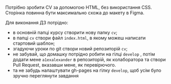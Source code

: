 Потрібно зробити CV за допомогою HTML, без використання CSS. Сторінка повинна бути максимально схожа до макету в Figma.

Для виконання ДЗ потрідно:

- в основній папці курсу створити нову папку `cv`;
- в папці `cv` створи файл `index.html`, в якому можеш написати стартовий шаблон;
- згадуючи уроки по git створи новий репозиторій `cv`;
- не забувай, що домашку потрідно робити на гілці `develop` , потім додати мене `a1exalexander` в репозиторій, як колаборатора та створи Pull Request, вказавши мене, як перевірючого.
- та не забудь налаштувати gh-pages на гілку `develop`, щоб усім було зручно переглянути завдання